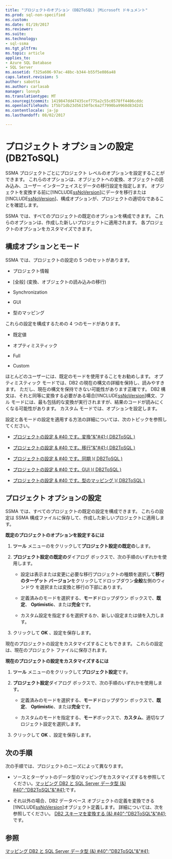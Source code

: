 ```yaml
---
title: "プロジェクトのオプション (DB2ToSQL) |Microsoft ドキュメント"
ms.prod: sql-non-specified
ms.custom: 
ms.date: 01/19/2017
ms.reviewer: 
ms.suite: 
ms.technology:
- sql-ssma
ms.tgt_pltfrm: 
ms.topic: article
applies_to:
- Azure SQL Database
- SQL Server
ms.assetid: f325a606-97ac-48bc-b344-b55f5e086a48
caps.latest.revision: 5
author: sabotta
ms.author: carlasab
manager: lonnyb
ms.translationtype: MT
ms.sourcegitcommit: 1419847dd47435cef775a2c55c0578ff4406cddc
ms.openlocfilehash: 1f5b71db23d56150fbc6a2f7990ba9960d83d2d1
ms.contentlocale: ja-jp
ms.lasthandoff: 08/02/2017

---
```

# <a name="setting-project-options-db2tosql"></a>プロジェクト オプションの設定 (DB2ToSQL)
SSMA プロジェクトごとにプロジェクト レベルのオプションを設定することができます。 これらのオプションは、オブジェクトへの変換、オブジェクトの読み込み、ユーザー インターフェイスとデータの移行設定を指定します。 オブジェクトを変換する前に[!INCLUDE[ssNoVersion](../../includes/ssnoversion_md.md)]にデータを移行または[!INCLUDE[ssNoVersion](../../includes/ssnoversion_md.md)]、構成オプションが、プロジェクトの適切なであることを確認します。  
  
SSMA では、すべてのプロジェクトの既定のオプションを構成できます。 これらのオプションは、作成した新しいプロジェクトに適用されます。 各プロジェクトのオプションをカスタマイズできます。  
  
## <a name="configuration-options-and-modes"></a>構成オプションとモード  
SSMA では、プロジェクトの設定の 5 つのセットがあります。  
  
-   プロジェクト情報  
  
-   [全般] (変換、オブジェクトの読み込みの移行)  
  
-   Synchronization  
  
-   GUI  
  
-   型のマッピング  
  
これらの設定を構成するための 4 つのモードがあります。  
  
-   既定値  
  
-   オプティミスティック  
  
-   Full  
  
-   Custom  
  
ほとんどのユーザーには、既定のモードを使用することをお勧めします。 オプティミスティック モードでは、DB2 の現在の構文の詳細を保持し、読みやすきます。 ただし、現在の構文を保持できない可能性があります正確です。 DB2 構文は、それと同等に変換する必要がある場合[!INCLUDE[ssNoVersion](../../includes/ssnoversion_md.md)]構文、フル モードには、最も包括的な変換が実行されますが、結果のコードが読みにくくなる可能性があります。 カスタム モードでは、オプションを設定します。  
  
設定と各モードの設定を適用する方法の詳細については、次のトピックを参照してください。  
  
-   [プロジェクトの設定 & #40 です。変換"&"#41;&#40; DB2ToSQL &#41;](../../ssma/db2/project-settings-conversion-db2tosql.md)  
  
-   [プロジェクトの設定 & #40 です。移行"&"#41;&#40; DB2ToSQL &#41;](../../ssma/db2/project-settings-migration-db2tosql.md)  
  
-   [プロジェクトの設定 & #40 です。同期 &#41;&#40; DB2ToSQL &#41;](../../ssma/db2/project-settings-synchronization-db2tosql.md)  
  
-   [プロジェクトの設定 & #40 です。GUI &#41;&#40; DB2ToSQL &#41;](../../ssma/db2/project-settings-gui-db2tosql.md)  
  
-   [プロジェクトの設定 & #40 です。型のマッピング &#41;&#40; DB2ToSQL &#41;](../../ssma/db2/project-settings-type-mapping-db2tosql.md)  
  
## <a name="setting-project-options"></a>プロジェクト オプションの設定  
SSMA では、すべてのプロジェクトの既定の設定を構成できます。 これらの設定は SSMA 構成ファイルに保存して、作成した新しいプロジェクトに適用します。  
  
**既定のプロジェクトのオプションを設定するには**  
  
1.  **ツール** メニューのをクリックして**プロジェクト設定の既定の**します。  
  
2.  **プロジェクト設定の既定の**ダイアログ ボックスで、次の手順のいずれかを使用します。  
  
    -   設定は表示または変更に必要な移行プロジェクトの種類を選択して**移行のターゲット バージョン**をクリックしてドロップダウン**全般**左側のウィンドウ を選択または変換と移行の下部にあります。  
  
    -   定義済みのモードを選択する、**モード**ドロップダウン ボックスで、**既定**、 **Optimistic**、または**完全**です。  
  
    -   カスタム設定を指定するを選択するか、新しい設定または値を入力します。  
  
3.  クリックして **OK** 、設定を保存します。  
  
現在のプロジェクトの設定をカスタマイズすることもできます。 これらの設定は、現在のプロジェクト ファイルに保存されます。  
  
**現在のプロジェクトの設定をカスタマイズするには**  
  
1.  **ツール** メニューのをクリックして**プロジェクト設定**です。  
  
2.  **プロジェクト設定**ダイアログ ボックスで、次の手順のいずれかを使用します。  
  
    -   定義済みのモードを選択する、**モード**ドロップダウン ボックスで、**既定**、 **Optimistic**、または**完全**です。  
  
    -   カスタムのモードを指定する、**モード**ボックスで、**カスタム**、適切なプロジェクト設定を選択します。  
  
3.  クリックして **OK** 、設定を保存します。  
  
## <a name="next-steps"></a>次の手順  
次の手順では、プロジェクトのニーズによって異なります。  
  
-   ソースとターゲットのデータ型のマッピングをカスタマイズするを参照してください。[マッピング DB2 と SQL Server データ型 (&) #40";"DB2ToSQL"&"#41;](../../ssma/db2/mapping-db2-and-sql-server-data-types-db2tosql.md)です。  
  
-   それ以外の場合、DB2 データベース オブジェクトの定義を変換できる[!INCLUDE[ssNoVersion](../../includes/ssnoversion_md.md)]オブジェクト定義します。 詳細については、次を参照してください。 [DB2 スキーマを変換する (&) #40";"DB2ToSQL"&"#41;](../../ssma/db2/converting-db2-schemas-db2tosql.md)です。  
  
## <a name="see-also"></a>参照  
[マッピング DB2 と SQL Server データ型 (&) #40";"DB2ToSQL"&"#41;](../../ssma/db2/mapping-db2-and-sql-server-data-types-db2tosql.md)  
  

